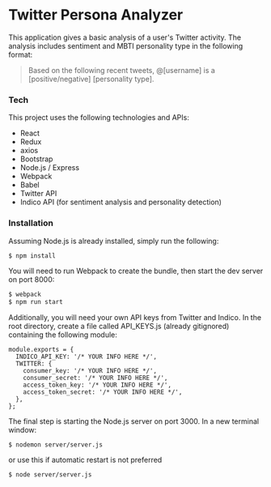 # Twitter Persona Analyzer

This application gives a basic analysis of a user's Twitter activity. The analysis includes sentiment and MBTI personality type in the following format: 

> Based on the following recent tweets, @[username] is a [positive/negative] [personality type].

### Tech

This project uses the following technologies and APIs:
* React
* Redux
* axios
* Bootstrap
* Node.js / Express
* Webpack
* Babel
* Twitter API
* Indico API (for sentiment analysis and personality detection)

### Installation

Assuming Node.js is already installed, simply run the following:
```sh
$ npm install
```
You will need to run Webpack to create the bundle, then start the dev server on port 8000:
```sh
$ webpack
$ npm run start
```
Additionally, you will need your own API keys from Twitter and Indico. In the root directory, create a file called API_KEYS.js (already gitignored) containing the following module:
```
module.exports = {
  INDICO_API_KEY: '/* YOUR INFO HERE */',
  TWITTER: {
    consumer_key: '/* YOUR INFO HERE */',
    consumer_secret: '/* YOUR INFO HERE */',
    access_token_key: '/* YOUR INFO HERE */',
    access_token_secret: '/* YOUR INFO HERE */',
  },
};
```

The final step is starting the Node.js server on port 3000. In a new terminal window:
```
$ nodemon server/server.js
```
or use this if automatic restart is not preferred
```
$ node server/server.js
```


